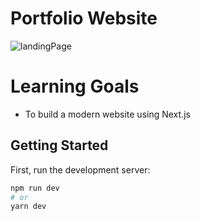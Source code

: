 # Portfolio Website

![landingPage](https://user-images.githubusercontent.com/37048222/214935036-7143e687-fabc-44da-90db-2e8a9c4beaf6.png)

# Learning Goals
- To build a modern website using Next.js

## Getting Started

First, run the development server:

```bash
npm run dev
# or
yarn dev
```
